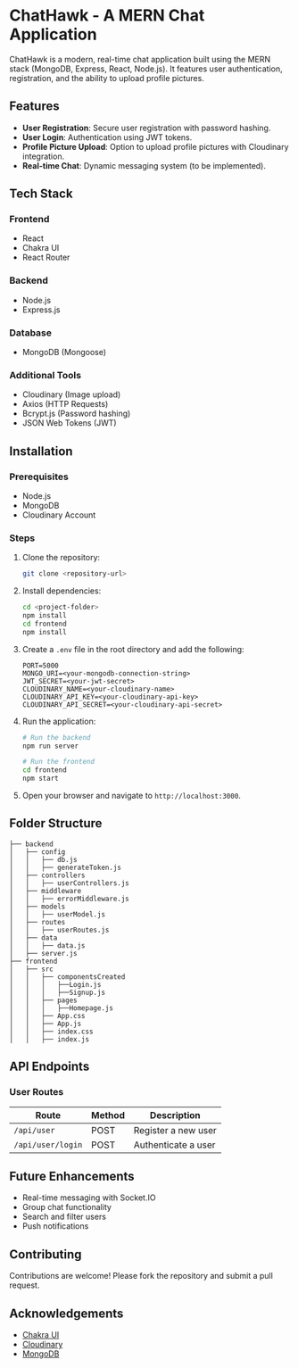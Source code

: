 # ChatHawk - A MERN Chat Application

ChatHawk is a modern, real-time chat application built using the MERN stack (MongoDB, Express, React, Node.js). It features user authentication, registration, and the ability to upload profile pictures.

## Features

- **User Registration**: Secure user registration with password hashing.
- **User Login**: Authentication using JWT tokens.
- **Profile Picture Upload**: Option to upload profile pictures with Cloudinary integration.
- **Real-time Chat**: Dynamic messaging system (to be implemented).

## Tech Stack

### Frontend
- React
- Chakra UI
- React Router

### Backend
- Node.js
- Express.js

### Database
- MongoDB (Mongoose)

### Additional Tools
- Cloudinary (Image upload)
- Axios (HTTP Requests)
- Bcrypt.js (Password hashing)
- JSON Web Tokens (JWT)

## Installation

### Prerequisites
- Node.js
- MongoDB
- Cloudinary Account

### Steps

1. Clone the repository:
   ```bash
   git clone <repository-url>
   ```

2. Install dependencies:
   ```bash
   cd <project-folder>
   npm install
   cd frontend
   npm install
   ```

3. Create a `.env` file in the root directory and add the following:
   ```env
   PORT=5000
   MONGO_URI=<your-mongodb-connection-string>
   JWT_SECRET=<your-jwt-secret>
   CLOUDINARY_NAME=<your-cloudinary-name>
   CLOUDINARY_API_KEY=<your-cloudinary-api-key>
   CLOUDINARY_API_SECRET=<your-cloudinary-api-secret>
   ```

4. Run the application:
   ```bash
   # Run the backend
   npm run server

   # Run the frontend
   cd frontend
   npm start
   ```

5. Open your browser and navigate to `http://localhost:3000`.

## Folder Structure

```plaintext
├── backend
│   ├── config
│   │   ├── db.js
│   │   ├── generateToken.js
│   ├── controllers
│   │   ├── userControllers.js
│   ├── middleware
│   │   ├── errorMiddleware.js
│   ├── models
│   │   ├── userModel.js
│   ├── routes
│   │   ├── userRoutes.js
│   ├── data
│   │   ├── data.js
│   ├── server.js
├── frontend
│   ├── src
│   │   ├── componentsCreated
│   │   │   ├──Login.js
│   │   │   ├──Signup.js
│   │   ├── pages
│   │   │   ├──Homepage.js
│   │   ├── App.css
│   │   ├── App.js
│   │   ├── index.css
│   │   ├── index.js
```

## API Endpoints

### User Routes

| Route         | Method | Description                |
|---------------|--------|----------------------------|
| `/api/user`   | POST   | Register a new user        |
| `/api/user/login` | POST   | Authenticate a user        |

## Future Enhancements

- Real-time messaging with Socket.IO
- Group chat functionality
- Search and filter users
- Push notifications

## Contributing

Contributions are welcome! Please fork the repository and submit a pull request.

## Acknowledgements

- [Chakra UI](https://chakra-ui.com/)
- [Cloudinary](https://cloudinary.com/)
- [MongoDB](https://www.mongodb.com/)